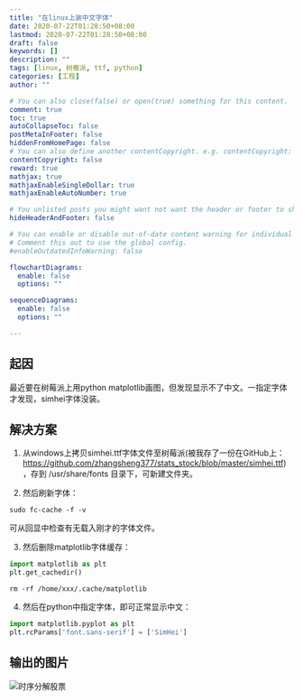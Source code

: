 ```yaml
---
title: "在linux上装中文字体"
date: 2020-07-22T01:28:50+08:00
lastmod: 2020-07-22T01:28:50+08:00
draft: false
keywords: []
description: ""
tags: [linux, 树莓派, ttf, python]
categories: [工程]
author: ""

# You can also close(false) or open(true) something for this content.
comment: true
toc: true
autoCollapseToc: false
postMetaInFooter: false
hiddenFromHomePage: false
# You can also define another contentCopyright. e.g. contentCopyright: "This is another copyright."
contentCopyright: false
reward: true
mathjax: true
mathjaxEnableSingleDollar: true
mathjaxEnableAutoNumber: true

# You unlisted posts you might want not want the header or footer to show
hideHeaderAndFooter: false

# You can enable or disable out-of-date content warning for individual post.
# Comment this out to use the global config.
#enableOutdatedInfoWarning: false

flowchartDiagrams:
  enable: false
  options: ""

sequenceDiagrams: 
  enable: false
  options: ""

---
```

## 起因

最近要在树莓派上用python matplotlib画图，但发现显示不了中文。一指定字体才发现，simhei字体没装。

## 解决方案

1. 从windows上拷贝simhei.ttf字体文件至树莓派(被我存了一份在GitHub上：<https://github.com/zhangsheng377/stats_stock/blob/master/simhei.ttf>)，存到 /usr/share/fonts 目录下，可新建文件夹。

2. 然后刷新字体：

```shell
sudo fc-cache -f -v
```

可从回显中检查有无载入刚才的字体文件。

3. 然后删除matplotlib字体缓存：

```python
import matplotlib as plt
plt.get_cachedir()
```

```shell
rm -rf /home/xxx/.cache/matplotlib
```

4. 然后在python中指定字体，即可正常显示中文：

```python
import matplotlib.pyplot as plt
plt.rcParams['font.sans-serif'] = ['SimHei']
```

## 输出的图片

![时序分解股票](/images/stats_stock.png)
